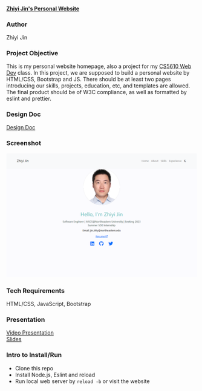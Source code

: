 #### [Zhiyi Jin's Personal Website](https://ted001.github.io/My-Personal-Homepage/)

### Author
Zhiyi Jin

### Project Objective
This is my personal website homepage, also a project for my [CS5610 Web Dev](https://johnguerra.co/classes/webDevelopment_fall_2022/) class. In this project, we are supposed to build a personal website by HTML/CSS, Bootstrap and JS. There should be at least two pages introducing our skills, projects, education, etc, and templates are allowed. The final product should be of W3C compliance, as well as formatted by eslint and prettier.

### Design Doc
[Design Doc](https://docs.google.com/document/d/1SFPVPOM8s8vN2oUNsNnbtfbd8LpYkLnbMmWf8tUxSQk/edit?usp=sharing)

### Screenshot
<img alt="homepage screenshot" src="https://github.com/ted001/My-Personal-Homepage/blob/main/images/homepage_screenshot.png">


### Tech Requirements
HTML/CSS, JavaScript, Bootstrap

### Presentation
[Video Presentation](https://youtu.be/HIWwUQftCEQ)  
[Slides](https://docs.google.com/presentation/d/1gwmEtMNAY2h5-EgfPJuWVV4nm3IdySAQkIFZKWORp8s/edit?usp=sharing)

### Intro to Install/Run
- Clone this repo
- Install Node.js, Eslint and reload
- Run local web server by `reload -b` or visit the website